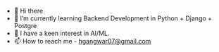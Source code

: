 - 👋 Hi there
- 👀 I’m currently learning Backend Development in Python + Django + Postgre 
- 🌱 I have a keen interest in AI/ML.
- 📫 How to reach me - hgangwar07@gmail.com

<!---
Vegito9000/Vegito9000 is a ✨ special ✨ repository because its `README.md` (this file) appears on your GitHub profile.
You can click the Preview link to take a look at your changes.
--->
